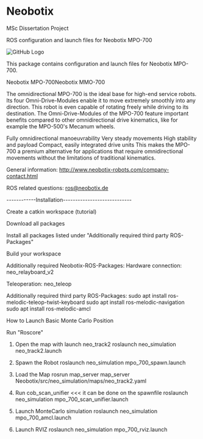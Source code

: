 # Neobotix
MSc Dissertation Project

ROS configuration and launch files for Neobotix MPO-700

![GitHub Logo](/Pictures/mpo_700.jpeg)


This package contains configuration and launch files for Neobotix MPO-700.

Neobotix MPO-700Neobotix MMO-700

The omnidirectional MPO-700 is the ideal base for high-end service robots. Its four Omni-Drive-Modules enable it to move extremely smoothly into any direction. This robot is even capable of rotating freely while driving to its destination. The Omni-Drive-Modules of the MPO-700 feature important benefits compared to other omnidirectional drive kinematics, like for example the MPO-500's Mecanum wheels.

Fully omnidirectional manoeuvrability
Very steady movements
High stability and payload
Compact, easily integrated drive units
This makes the MPO-700 a premium alternative for applications that require omnidirectional movements without the limitations of traditional kinematics.


General information: http://www.neobotix-robots.com/company-contact.html

ROS related questions: ros@neobotix.de

------------Installation----------------------------

Create a catkin workspace (tutorial)

Download all packages 

Install all packages listed under "Additionally required third party ROS-Packages"

Build your workspace

Additionally required Neobotix-ROS-Packages:
Hardware connection: neo_relayboard_v2

Teleoperation: neo_teleop

Additionally required third party ROS-Packages:
sudo apt install ros-melodic-teleop-twist-keyboard 
sudo apt install ros-melodic-navigation
sudo apt install ros-melodic-amcl



How to Launch Basic Monte Carlo Position

Run "Roscore"

1. Open the map with launch neo_track2 
roslaunch neo_simulation neo_track2.launch 

2. Spawn the Robot 
roslaunch neo_simulation mpo_700_spawn.launch

3. Load the Map 
rosrun map_server map_server Neobotix/src/neo_simulation/maps/neo_track2.yaml
4. Run cob_scan_unifier <<< it can be done on the spawnfile 
roslaunch neo_simulation mpo_700_scan_unifier.launch 

5. Launch MonteCarlo simulation 
roslaunch neo_simulation mpo_700_amcl.launch

6. Launch RVIZ 
roslaunch neo_simulation mpo_700_rviz.launch
